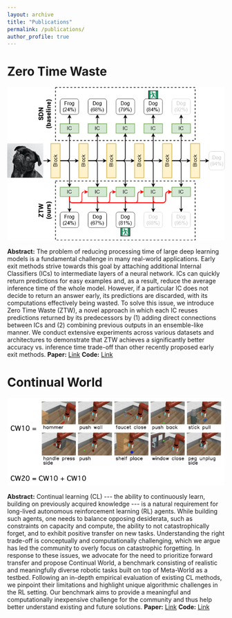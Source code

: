 ```yaml
---
layout: archive
title: "Publications"
permalink: /publications/
author_profile: true
---
```


Zero Time Waste
====
![Scheme of the Zero Time Waste model](/images/ztw.png)


**Abstract:** The problem of reducing processing time of large deep learning models is a fundamental challenge in many real-world applications. Early exit methods strive towards this goal by attaching additional Internal Classifiers (ICs) to intermediate layers of a neural network. ICs can quickly return predictions for easy examples and, as a result, reduce the average inference time of the whole model. However, if a particular IC does not decide to return an answer early, its predictions are discarded, with its computations effectively being wasted. To solve this issue, we introduce Zero Time Waste (ZTW), a novel approach in which each IC reuses predictions returned by its predecessors by (1) adding direct connections between ICs and (2) combining previous outputs in an ensemble-like manner. We conduct extensive experiments across various datasets and architectures to demonstrate that ZTW achieves a significantly better accuracy vs. inference time trade-off than other recently proposed early exit methods.
**Paper:** [Link](https://arxiv.org/abs/2106.05409)
**Code:** [Link](https://github.com/gmum/Zero-Time-Waste)



Continual World
====
![CW20 from Continual World](/images/continual_world.png)


**Abstract:** Continual learning (CL) --- the ability to continuously learn, building on previously acquired knowledge --- is a natural requirement for long-lived autonomous reinforcement learning (RL) agents. While building such agents, one needs to balance opposing desiderata, such as constraints on capacity and compute, the ability to not catastrophically forget, and to exhibit positive transfer on new tasks. Understanding the right trade-off is conceptually and computationally challenging, which we argue has led the community to overly focus on catastrophic forgetting.  In response to these issues, we advocate for the need to prioritize forward transfer and propose Continual World, a benchmark consisting of realistic and meaningfully diverse robotic tasks built on top of Meta-World as a testbed. Following an in-depth empirical evaluation of existing CL methods, we pinpoint their limitations and highlight unique algorithmic challenges in the RL setting. Our benchmark aims to provide a meaningful and computationally inexpensive challenge for the community and thus help better understand existing and future solutions.
**Paper:** [Link](https://arxiv.org/abs/2105.10919)
**Code:** [Link](https://github.com/awarelab/continual_world)

